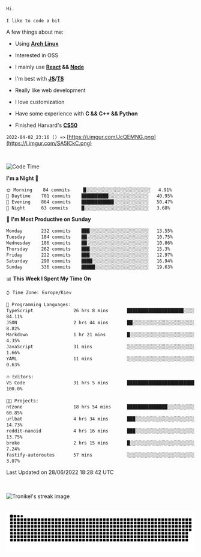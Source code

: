 ```
Hi.

I like to code a bit
```

A few things about me:

-   Using **[Arch Linux](https://archlinux.org/)**

-   Interested in OSS

-   I mainly use **[React](https://reactjs.org/) && [Node](https://nodejs.org/en/)**

-   I'm best with **[JS](https://www.javascript.com/)/[TS](https://www.typescriptlang.org/)**

-   Really like web development

-   I love customization

-   Have some experience with **C && C++ && Python**

-   Finished Harvard's **[CS50](https://cs50.harvard.edu)**

`2022-04-02_23:16 () =>` [https://i.imgur.com/JcQEMNG.png](https://i.imgur.com/SA5ICkC.png)

<br>

<!--START_SECTION:waka-->
![Code Time](http://img.shields.io/badge/Code%20Time-736%20hrs%2046%20mins-blue)

**I'm a Night 🦉** 

```text
🌞 Morning    84 commits     █░░░░░░░░░░░░░░░░░░░░░░░░   4.91% 
🌆 Daytime    701 commits    ██████████░░░░░░░░░░░░░░░   40.95% 
🌃 Evening    864 commits    ████████████░░░░░░░░░░░░░   50.47% 
🌙 Night      63 commits     █░░░░░░░░░░░░░░░░░░░░░░░░   3.68%

```
📅 **I'm Most Productive on Sunday** 

```text
Monday       232 commits    ███░░░░░░░░░░░░░░░░░░░░░░   13.55% 
Tuesday      184 commits    ██░░░░░░░░░░░░░░░░░░░░░░░   10.75% 
Wednesday    186 commits    ██░░░░░░░░░░░░░░░░░░░░░░░   10.86% 
Thursday     262 commits    ███░░░░░░░░░░░░░░░░░░░░░░   15.3% 
Friday       222 commits    ███░░░░░░░░░░░░░░░░░░░░░░   12.97% 
Saturday     290 commits    ████░░░░░░░░░░░░░░░░░░░░░   16.94% 
Sunday       336 commits    █████░░░░░░░░░░░░░░░░░░░░   19.63%

```


📊 **This Week I Spent My Time On** 

```text
⌚︎ Time Zone: Europe/Kiev

💬 Programming Languages: 
TypeScript               26 hrs 8 mins       █████████████████████░░░░   84.11% 
JSON                     2 hrs 44 mins       ██░░░░░░░░░░░░░░░░░░░░░░░   8.82% 
Markdown                 1 hr 21 mins        █░░░░░░░░░░░░░░░░░░░░░░░░   4.35% 
JavaScript               31 mins             ░░░░░░░░░░░░░░░░░░░░░░░░░   1.66% 
YAML                     11 mins             ░░░░░░░░░░░░░░░░░░░░░░░░░   0.63%

🔥 Editors: 
VS Code                  31 hrs 5 mins       █████████████████████████   100.0%

🐱‍💻 Projects: 
ntzone                   18 hrs 54 mins      ███████████████░░░░░░░░░░   60.85% 
urlbat                   4 hrs 34 mins       ███░░░░░░░░░░░░░░░░░░░░░░   14.73% 
reddit-nanoid            4 hrs 16 mins       ███░░░░░░░░░░░░░░░░░░░░░░   13.75% 
broke                    2 hrs 15 mins       █░░░░░░░░░░░░░░░░░░░░░░░░   7.24% 
fastify-autoroutes       57 mins             ░░░░░░░░░░░░░░░░░░░░░░░░░   3.07%

```


 Last Updated on 28/06/2022 18:28:42 UTC
<!--END_SECTION:waka-->

<br>

<p><img align="center" src="https://github-readme-streak-stats.herokuapp.com/?user=Tronikelis&theme=dark" alt="Tronikel's streak image" /></p>

<br>

<img title="" src="https://raw.githubusercontent.com/Tronikelis/Tronikelis/output/github-contribution-grid-snake.svg" alt="very cool snake thingey" data-align="left">
